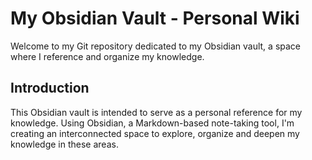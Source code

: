 # My Obsidian Vault - Personal Wiki

Welcome to my Git repository dedicated to my Obsidian vault, a space where I reference and organize my knowledge.

## Introduction

This Obsidian vault is intended to serve as a personal reference for my knowledge. Using Obsidian, a Markdown-based note-taking tool, I'm creating an interconnected space to explore, organize and deepen my knowledge in these areas.
